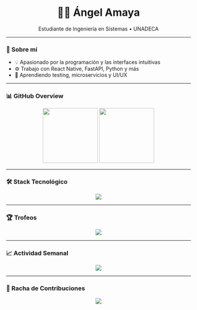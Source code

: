 <h1 align="center">👨‍💻 Ángel Amaya</h1>
<p align="center">Estudiante de Ingeniería en Sistemas • UNADECA</p>

---

### 🚀 Sobre mí

- 💡 Apasionado por la programación y las interfaces intuitivas  
- ⚙️ Trabajo con React Native, FastAPI, Python y más  
- 🌱 Aprendiendo testing, microservicios y UI/UX  

---

### 📊 GitHub Overview

<p align="center">
  <img src="https://github-readme-stats.vercel.app/api?username=Angel252000&show_icons=true&theme=tokyonight&hide=issues" height="150" />
  <img src="https://github-readme-stats.vercel.app/api/top-langs/?username=Angel252000&layout=compact&theme=tokyonight" height="150" />
</p>

---

### 🛠️ Stack Tecnológico

<p align="center">
  <img src="https://skillicons.dev/icons?i=html,css,js,react,python,fastapi,mysql,figma,github,git&theme=light" />
</p>

---

### 🏆 Trofeos

<p align="center">
  <img src="https://github-profile-trophy.vercel.app/?username=Angel252000&theme=onestar&no-frame=true&column=6&margin-w=10&margin-h=10" />
</p>

---

### 📈 Actividad Semanal

<p align="center">
  <img src="https://github-readme-activity-graph.cyclic.app/graph?username=Angel252000&theme=github-compact&hide_border=true" />
</p>

---

### 📅 Racha de Contribuciones

<p align="center">
  <img src="https://github-readme-streak-stats.herokuapp.com/?user=Angel252000&theme=tokyonight&hide_border=true" />
</p>
